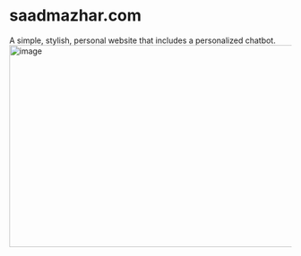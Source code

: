 # saadmazhar.com

A simple, stylish, personal website that includes a personalized chatbot.
<img width="761" height="361" alt="image" src="https://github.com/user-attachments/assets/c41e632d-1beb-4cbb-9548-f40e2405b9b7" />
